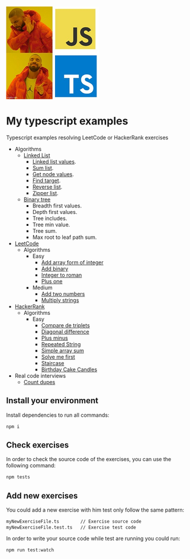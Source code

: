 ![meme](./assets/meme.jpg)

# My typescript examples

Typescript examples resolving LeetCode or HackerRank exercises
- Algorithms
  - [Linked List](https://github.com/trekhleb/javascript-algorithms/tree/master/src/data-structures/linked-list)
    - [Linked list values](./src/algorithms//linkedList/linkedListValues.md).
    - [Sum list](./src/algorithms//linkedList/sumList.md).
    - [Get node values](./src/algorithms//linkedList/findTarget.md).
    - [Find target](./src/algorithms//linkedList/findTarget.md).
    - [Reverse list](./src/algorithms//linkedList/reverseList.md).
    - [Zipper list](./src/algorithms//linkedList/zipperLists.md).
  - [Binary tree](https://github.com/trekhleb/javascript-algorithms/tree/master/src/data-structures/tree)
    - Breadth first values.
    - Depth first values.
    - Tree includes.
    - Tree min value.
    - Tree sum.
    - Max root to leaf path sum.
- [LeetCode](https://leetcode.com)
  - Algorithms
    - Easy
      - [Add array form of integer](./src/leetCode/algorithms/easy/addToArrayFormOfIntegers.md)
      - [Add binary](./src/leetCode/algorithms/easy/addBinary.md)
      - [Integer to roman](https://leetcode.com/problems/integer-to-roman/)
      - [Plus one](./src/leetCode/algorithms/easy/plusOne.md)
    - Medium
      - [Add two numbers](./src/leetCode/algorithms/medium/addTwoNumbers.md)
      - [Multiply strings](https://leetcode.com/problems/multiply-strings/)
- [HackerRank](https://www.hackerrank.com)
  - Algorithms
    - Easy
      - [Compare de triplets](./src/hackerRank/algorithms/easy/compareTheTriplets.md)
      - [Diagonal difference](./src/hackerRank/algorithms/easy/diagonalDifference.md)
      - [Plus minus](./src/hackerRank/algorithms/easy/plusMinus.md)
      - [Repeated String](./src/hackerRank/algorithms/easy/repeatedString.md)
      - [Simple array sum](./src/hackerRank/algorithms/easy/simpleArraySum.md)
      - [Solve me first](./src/hackerRank/algorithms/easy/solveMeFirst.md)
      - [Staircase](./src/hackerRank/algorithms/easy/staircase.md)
      - [Birthday Cake Candles](./src/hackerRank/algorithms/easy/birthdayCakeCandles.md)
- Real code interviews
  - [Count dupes](./src/realCodeInterviews/countDupes.md)

## Install your environment

Install dependencies to run all commands:

```bash
npm i
```

## Check exercises

In order to check the source code of the exercises, you can use the following command:

```bash
npm tests
```

## Add new exercises

You could add a new exercise with him test only follow the same pattern:

```
myNewExerciseFile.ts        // Exercise source code
myNewExerciseFile.test.ts   // Exercise test code
```

In order to write your source code while test are running you could run:

```bash
npm run test:watch
```
